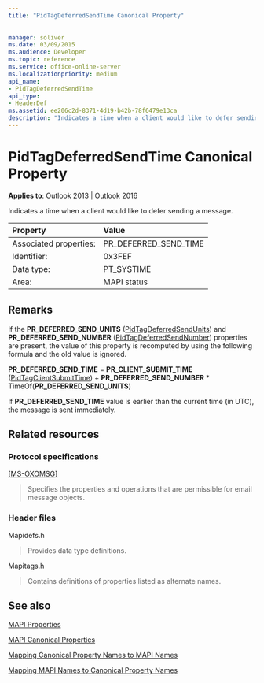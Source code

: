 ```yaml
---
title: "PidTagDeferredSendTime Canonical Property"
 
 
manager: soliver
ms.date: 03/09/2015
ms.audience: Developer
ms.topic: reference
ms.service: office-online-server
ms.localizationpriority: medium
api_name:
- PidTagDeferredSendTime
api_type:
- HeaderDef
ms.assetid: ee206c2d-8371-4d19-b42b-78f6479e13ca
description: "Indicates a time when a client would like to defer sending a message. If the value is earlier than the current time, the message is sent immediately. "
---
```


# PidTagDeferredSendTime Canonical Property

  
  
**Applies to**: Outlook 2013 | Outlook 2016 
  
Indicates a time when a client would like to defer sending a message.
  
|Property |Value |
|:-----|:-----|
|Associated properties:  <br/> |PR_DEFERRED_SEND_TIME  <br/> |
|Identifier:  <br/> |0x3FEF  <br/> |
|Data type:  <br/> |PT_SYSTIME  <br/> |
|Area:  <br/> |MAPI status  <br/> |
   
## Remarks

If the **PR_DEFERRED_SEND_UNITS** ([PidTagDeferredSendUnits](pidtagdeferredsendunits-canonical-property.md)) and **PR_DEFERRED_SEND_NUMBER** ([PidTagDeferredSendNumber](pidtagdeferredsendnumber-canonical-property.md)) properties are present, the value of this property is recomputed by using the following formula and the old value is ignored.
  
 **PR_DEFERRED_SEND_TIME** = **PR_CLIENT_SUBMIT_TIME** ([PidTagClientSubmitTime](pidtagclientsubmittime-canonical-property.md)) + **PR_DEFERRED_SEND_NUMBER** * TimeOf(**PR_DEFERRED_SEND_UNITS**)
  
If **PR_DEFERRED_SEND_TIME** value is earlier than the current time (in UTC), the message is sent immediately. 
  
## Related resources

### Protocol specifications

[[MS-OXOMSG]](https://msdn.microsoft.com/library/daa9120f-f325-4afb-a738-28f91049ab3c%28Office.15%29.aspx)
  
> Specifies the properties and operations that are permissible for email message objects.
    
### Header files

Mapidefs.h
  
> Provides data type definitions.
    
Mapitags.h
  
> Contains definitions of properties listed as alternate names.
    
## See also



[MAPI Properties](mapi-properties.md)
  
[MAPI Canonical Properties](mapi-canonical-properties.md)
  
[Mapping Canonical Property Names to MAPI Names](mapping-canonical-property-names-to-mapi-names.md)
  
[Mapping MAPI Names to Canonical Property Names](mapping-mapi-names-to-canonical-property-names.md)

